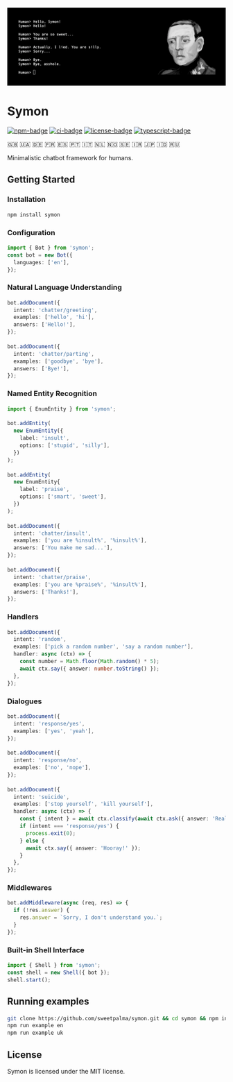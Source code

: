 ![banner](banner.png)

# Symon

[![npm-badge]][npm-url]
[![ci-badge]][ci-url]
[![license-badge]][license-url]
[![typescript-badge]][typescript-url]

🇬🇧 🇺🇦 🇩🇪 🇫🇷 🇪🇸 🇵🇹 🇮🇹 🇳🇱 🇳🇴 🇸🇪 🇮🇷 🇯🇵 🇮🇩 🇷🇺

Minimalistic chatbot framework for humans.

## Getting Started

### Installation

```bash
npm install symon
```

### Configuration

```typescript
import { Bot } from 'symon';
const bot = new Bot({
  languages: ['en'],
});
```

### Natural Language Understanding

```typescript
bot.addDocument({
  intent: 'chatter/greeting',
  examples: ['hello', 'hi'],
  answers: ['Hello!'],
});

bot.addDocument({
  intent: 'chatter/parting',
  examples: ['goodbye', 'bye'],
  answers: ['Bye!'],
});
```

### Named Entity Recognition

```typescript
import { EnumEntity } from 'symon';

bot.addEntity(
  new EnumEntity({
    label: 'insult',
    options: ['stupid', 'silly'],
  })
);

bot.addEntity(
  new EnumEntity{
    label: 'praise',
    options: ['smart', 'sweet'],
  })
);

bot.addDocument({
  intent: 'chatter/insult',
  examples: ['you are %insult%', '%insult%'],
  answers: ['You make me sad...'],
});

bot.addDocument({
  intent: 'chatter/praise',
  examples: ['you are %praise%', '%insult%'],
  answers: ['Thanks!'],
});
```

### Handlers

```typescript
bot.addDocument({
  intent: 'random',
  examples: ['pick a random number', 'say a random number'],
  handler: async (ctx) => {
    const number = Math.floor(Math.random() * 5);
    await ctx.say({ answer: number.toString() });
  },
});
```

### Dialogues

```typescript
bot.addDocument({
  intent: 'response/yes',
  examples: ['yes', 'yeah'],
});

bot.addDocument({
  intent: 'response/no',
  examples: ['no', 'nope'],
});

bot.addDocument({
  intent: 'suicide',
  examples: ['stop yourself', 'kill yourself'],
  handler: async (ctx) => {
    const { intent } = await ctx.classify(await ctx.ask({ answer: 'Really?' }));
    if (intent === 'response/yes') {
      process.exit(0);
    } else {
      await ctx.say({ answer: 'Hooray!' });
    }
  },
});
```

### Middlewares

```typescript
bot.addMiddleware(async (req, res) => {
  if (!res.answer) {
    res.answer = `Sorry, I don't understand you.`;
  }
});
```

### Built-in Shell Interface

```typescript
import { Shell } from 'symon';
const shell = new Shell({ bot });
shell.start();
```

## Running examples

```bash
git clone https://github.com/sweetpalma/symon.git && cd symon && npm install
npm run example en
npm run example uk
```

## License

Symon is licensed under the MIT license.

[typescript-badge]: https://img.shields.io/badge/%3C%2F%3E-TypeScript-%230074c1.svg
[typescript-url]: http://www.typescriptlang.org/
[ci-badge]: https://img.shields.io/github/actions/workflow/status/sweetpalma/symon/main.yml?logo=github&label=CI
[ci-url]: https://github.com/sweetpalma/symon/actions/workflows/main.yml
[npm-badge]: https://img.shields.io/npm/v/symon?logo=npm
[npm-url]: https://www.npmjs.com/package/symon
[license-badge]: https://img.shields.io/npm/l/symon
[license-url]: https://github.com/sweetpalma/symon/blob/master/LICENSE
